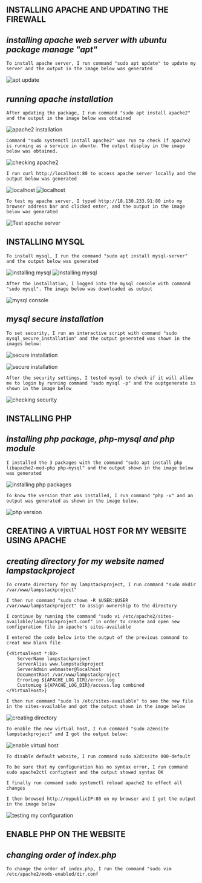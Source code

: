 ## INSTALLING APACHE AND UPDATING THE FIREWALL

## *installing apache web server with ubuntu package manage "apt"*

`To install apache server, I run command "sudo apt update" to update my server and the output in the image below was generated`

![apt update](./images/sudo-apt-update-output.jpg)


## *running apache installation*

`After updating the package, I run command "sudo apt install apache2" and the output in the image below was obtained`

![apache2 installation](./images/sudo-apt-apache2install-output.jpg)

`Command "sudo systemctl install apache2" was run to check if apache2 is running as a service in ubuntu. The output display in the image below was obtained.`


![checking apache2](./images/checking-apache2.jpg)

`I run curl http://localhost:80 to access apache server locally and the output below was generated`

![localhost](./images/localhost-output.jpg)
![localhost](./images/localhost-output2.jpg)

`To test my apache server, I typed http://18.130.233.91:80 into my browser address bar and clicked enter, and the output in the image below was generated`

![Test apache server](./images/test-apache-server-output.jpg)




## INSTALLING MYSQL

`To install mysql, I run the command "sudo apt install mysql-server" and the output below was generated`

![installing mysql](./images/installing-mysql-output.jpg)
![installing mysql](./images/installing-mysql-output2.jpg)

`After the installation, I logged into the mysql console with command "sudo mysql". The image below was downloaded as output`

![mysql console](./images/mysql-console.jpg)

## *mysql secure installation*

`To set security, I run an interactive script with command "sudo mysql_secure_installation" and the output generated was shown in the images below:`

![secure installation](./images/secure-installation2.jpg)

![secure installation](./images/secure-installation3.jpg)

`After the security settings, I tested mysql to check if it will allow me to login by running command "sudo mysql -p" and the ouptgenerate is shown in the image below`

![checking security](./images/checking-security.jpg)


## INSTALLING PHP

## *installing php package, php-mysql and php module*

`I installed the 3 packages with the command "sudo apt install php libapache2-mod-php php-mysql" and the output shown in the image below was generated`

![installing php packages](./images/installing-php-packages.jpg)

`To know the version that was installed, I run command "php -v" and an output was generated as shown in the image below.`

![php version](./images/php-version.jpg)


## CREATING A VIRTUAL HOST FOR MY WEBSITE USING APACHE

## *creating directory for my website named lampstackproject*
`To create directory for my lampstackproject, I run command "sudo mkdir /var/www/lampstackproject"`

`I then run command "sudo chown -R $USER:$USER /var/www/lampstackproject" to assign ownership to the directory`

`I continue by running the command "sudo vi /etc/apache2/sites-available/lampstackproject.conf" in order to create and open new configuration file in apache's sites-available`

`I entered the code below into the output of the previous command to creat new blank file`

```
{<VirtualHost *:80>
    ServerName lampstackproject
    ServerAlias www.lampstackproject 
    ServerAdmin webmaster@localhost
    DocumentRoot /var/www/lampstackproject
    ErrorLog ${APACHE_LOG_DIR}/error.log
    CustomLog ${APACHE_LOG_DIR}/access.log combined
</VirtualHost>}
```

`I then run command "sudo ls /etc/sites-available" to see the new file in the sites-available and got the output shown in the image below`

![creating directory](./images/directory-for-lampstackproject.jpg)

`To enable the new virtual host, I run command "sudo a2ensite lampstackproject" and I got the output below:`

![enable virtual host](./images/enable-virtual-host.jpg)

`To disable default website, I run command sudo a2dissite 000-default`

`To be sure that my configuration has no syntax error, I run command sudo apache2ctl configtest and the output showed syntax OK`

`I finally run command sudo systemctl reload apache2 to effect all changes`

`I then browsed http://mypublicIP:80 on my browser and I got the output in the image below`

![testing my configuration](./images/testing-my-configuration.jpg)


## ENABLE PHP ON THE WEBSITE

## *changing order of index.php*

`To change the order of index.php, I run the command "sudo vim /etc/apache2/mods-enabled/dir.conf`



